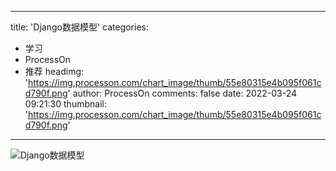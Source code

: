 
---
title: 'Django数据模型'
categories: 
 - 学习
 - ProcessOn
 - 推荐
headimg: 'https://img.processon.com/chart_image/thumb/55e80315e4b095f061cd790f.png'
author: ProcessOn
comments: false
date: 2022-03-24 09:21:30
thumbnail: 'https://img.processon.com/chart_image/thumb/55e80315e4b095f061cd790f.png'
---

<div>   
<img class="thumb" alt="Django数据模型" src="https://img.processon.com/chart_image/thumb/55e80315e4b095f061cd790f.png" referrerpolicy="no-referrer">
<p></p>  
</div>
            